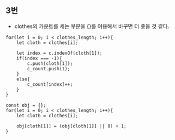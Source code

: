 ## 3번
- clothes의 카운트를 세는 부분을 {}를 이용해서 바꾸면 더 좋을 것 같다.
```
for(let i = 0; i < clothes_length; i++){
    let cloth = clothes[i];

    let index = c.indexOf(cloth[1]);
    if(index === -1){
        c.push(cloth[1]);
        c_count.push(1);
    } 
    else{
        c_count[index]++;
    }
}
```

```
const obj = {};
for(let i = 0; i < clothes_length; i++){
    let cloth = clothes[i];

    obj[cloth[1]] = (obj[cloth[1]] || 0) + 1;
}
```